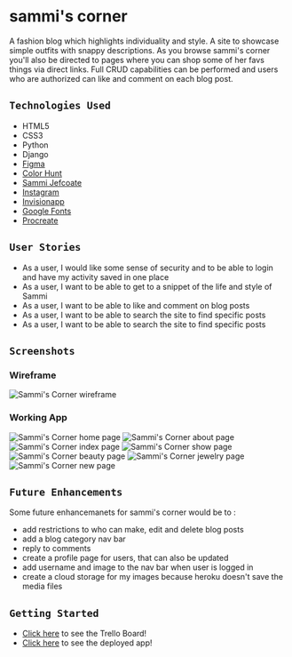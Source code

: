 # sammi's corner

A fashion blog which highlights individuality and style. A site to showcase simple outfits with snappy descriptions. As you browse sammi's corner you'll also be directed to pages where you can shop some of her favs things via direct links. Full CRUD capabilities can be performed and users who are authorized can like and comment on each blog post.

## `Technologies Used`

* HTML5
* CSS3
* Python
* Django
* [Figma](https://www.figma.com/files/user/979381893432674988?fuid=979381893432674988)
* [Color Hunt](https://colorhunt.co/)
* [Sammi Jefcoate](https://www.sammijefcoate.com/)
* [Instagram](https://www.instagram.com/sammijefcoate/)
* [Invisionapp](https://www.invisionapp.com/inside-design/design-resources/do/)
* [Google Fonts](https://fonts.google.com/) 
* [Procreate](https://procreate.art/)

## `User Stories`

* As a user, I would like some sense of security and to be able to login and have my activity saved in one place
* As a user, I want to be able to get to a snippet of the life and style of Sammi
* As a user, I want to be able to like and comment on blog posts
* As a user, I want to be able to search the site to find specific posts
* As a user, I want to be able to search the site to find specific posts
 
## `Screenshots`

### Wireframe
![Sammi's Corner wireframe](main_app/static/imgs/wireframe.png)

### Working App
![Sammi's Corner home page](main_app/static/imgs/home.png)
![Sammi's Corner about page](main_app/static/imgs/about.png)
![Sammi's Corner index page](main_app/static/imgs/blog.png)
![Sammi's Corner show page](main_app/static/imgs/detail.png)
![Sammi's Corner beauty page](main_app/static/imgs/beauty.png)
![Sammi's Corner jewelry page](main_app/static/imgs/jewlelry.png)
![Sammi's Corner new page](main_app/static/imgs/new.png)   

## `Future Enhancements`
Some future enhancemanets for sammi's corner would be to :
* add restrictions to who can make, edit and delete blog posts 
* add a blog category nav bar
* reply to comments
* create a profile page for users, that can also be updated 
* add username and image to the nav bar when user is logged in
* create a cloud storage for my images because heroku doesn't save the media files

## `Getting Started`

* [Click here](https://trello.com/b/y1Dy21Kj/sammis-corner) to see the Trello Board!
* [Click here](https://fierce-inlet-90378.herokuapp.com/) to see the deployed app!
